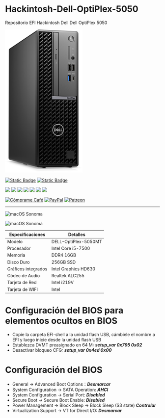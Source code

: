 # Hackintosh-Dell-OptiPlex-5050
Repositorio EFI Hackintosh  Dell Dell OptiPlex 5050

<img src="IMG/Dell%20OptiPlex%205050.png" alt="Hackintosh Dell OptiPlex 5050
" width="50%" height="50%" />

[![Static Badge](https://img.shields.io/badge/macOS-Ventura-blue)](https://www.reiniertutoriales.com/isos-raw-macos/)
[![Static Badge](https://img.shields.io/badge/OpenCore-1.0.0-green)](https://github.com/dortania/build-repo/releases/download/OpenCorePkg-58f57a3/OpenCore-1.0.0-RELEASE.zip)

[![](https://img.shields.io/badge/YouTube-informational?style=for-the-badge&logo=telegram&logoColor=white&color=FF0000)](https://youtube.com/c/ReinierTutoriales)
[![](https://img.shields.io/badge/PayPal-informational?style=for-the-badge&logo=paypal&logoColor=white&color=003087)](https://www.paypal.com/paypalme/ReinierTutoriales)
[![](https://img.shields.io/badge/-Telegram-informational?style=for-the-badge&logo=telegram&logoColor=white&color=0088cc)](https://t.me/ReinierTutoriales)
[![](https://img.shields.io/badge/-Twitter-informational?style=for-the-badge&logo=twitter&logoColor=white&color=00aced)](https://twitter.com/ReinierTutorial)
[![](https://img.shields.io/badge/-Facebook-informational?style=for-the-badge&logo=facebook&logoColor=white&color=3b5998)](https://www.facebook.com/ReinierTutoriales)
[![](https://img.shields.io/badge/-Instagram-informational?style=for-the-badge&logo=instagram&logoColor=white&color=C13584)](https://www.instagram.com/reiniertutoriales/)
[![](https://img.shields.io/badge/-Discord-informational?style=for-the-badge&logo=discord&logoColor=white&color=7289da)](https://discord.gg/pQcCDBMn)

</p>


[![Cómprame Café](https://img.shields.io/badge/Buy%20Me%20a%20Coffee-ffdd00?style=for-the-badge&logo=buy-me-a-coffee&logoColor=black)](https://www.buymeacoffee.com/reiniertutoriales) [![PayPal](https://img.shields.io/badge/PayPal-00457C?style=for-the-badge&logo=paypal&logoColor=white)](https://www.paypal.com/paypalme/ReinierTutoriales) [![Patreon](https://img.shields.io/badge/Patreon-F96854?style=for-the-badge&logo=patreon&logoColor=white)](https://www.patreon.com/ReinierTutoriales)</a>
</p>

<hr>

![macOS Sonoma](IMG/1.png)

![macOS Sonoma](IMG/2.png)



| Especificaciones    | Detalles               |
| ------------------- |------------------------|
| Modelo              | DELL-OptiPlex-5050MT   |
| Procesador          | Intel Core i5-7500     |
| Memoria             | DDR4 16GB              |
| Disco Duro          | 256GB SSD              |
| Gráficos integrados | Intel Graphics HD630   |
| Códec de Audio      | Realtek ALC255         |
| Tarjeta de Red      | Intel i219V            |
| Tarjeta de WIFI     | Intel                  |

# Configuración del BIOS para elementos ocultos en BIOS
* Copie la carpeta EFI-shell a la unidad flash USB, cámbiele el nombre a EFI y luego inicie desde la unidad flash USB
* Establezca DVMT preasignado en 64 M:
  ***setup_var 0x795 0x02***
* Desactivar bloqueo CFG:
  ***setup_var 0x4ed 0x00***

# Configuración del BIOS
* General → Advanced Boot Options：***Desmarcar***
* System Configuration → SATA Operation: ***AHCI***
* System Configuration → Serial Port: ***Disabled***
* Secure Boot → Secure Boot Enable: ***Disabled***
* Power Management → Block Sleep → Block Sleep (S3 state) ***Controlar***
* Virtualization Support → VT for Direct I/O: ***Desmarcar***
